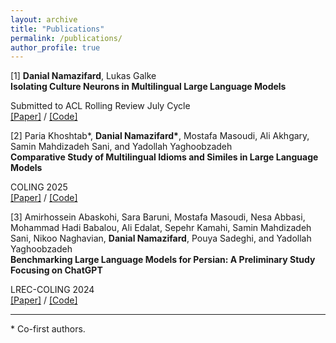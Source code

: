 ```yaml
---
layout: archive
title: "Publications"
permalink: /publications/
author_profile: true
---
```


[1] __Danial Namazifard__, Lukas Galke                   
**Isolating Culture Neurons in Multilingual Large Language Models**
                                                                                                  
Submitted to ACL Rolling Review July Cycle
<br/>
[\[Paper\]](https://arxiv.org/abs/2508.02241) / [\[Code\]](https://github.com/namazifard/Culture_Neurons)


[2] Paria Khoshtab\*, __Danial Namazifard\*__, Mostafa Masoudi, Ali Akhgary, Samin Mahdizadeh Sani, and Yadollah Yaghoobzadeh                
**Comparative Study of Multilingual Idioms and Similes in Large Language Models**

COLING 2025
<br/>
[\[Paper\]](https://aclanthology.org/2025.coling-main.580/) / [\[Code\]](https://github.com/namazifard/multilingual-idioms-similes)


[3] Amirhossein Abaskohi, Sara Baruni, Mostafa Masoudi, Nesa Abbasi, Mohammad Hadi Babalou, Ali Edalat, Sepehr Kamahi, Samin Mahdizadeh Sani, Nikoo Naghavian, __Danial Namazifard__, Pouya Sadeghi, and Yadollah Yaghoobzadeh                   
**Benchmarking Large Language Models for Persian: A Preliminary Study Focusing on ChatGPT**

LREC-COLING 2024
<br/>
[\[Paper\]](https://aclanthology.org/2024.lrec-main.197/) / [\[Code\]](https://github.com/Ipouyall/Benchmarking_ChatGPT_for_Persian)

---

\* Co-first authors.

